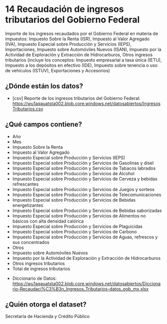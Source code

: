 # 14 Recaudación de ingresos tributarios del Gobierno Federal
Importe de los ingresos recaudados por el Gobierno Federal en materia de impuestos: Impuesto Sobre la Renta (ISR), Impuesto al Valor Agregado (IVA), Impuesto Especial sobre Producción y Servicios (IEPS), Importaciones, Impuesto sobre Automóviles Nuevos (ISAN), Impuesto por la Actividad de Exploración y Extracción de Hidrocarburos, Otros ingresos tributarios (incluye los conceptos: Impuesto empresarial a tasa única (IETU), Impuesto a los depósitos en efectivo (IDE), Impuesto sobre tenencia o uso de vehículos (ISTUV), Exportaciones y Accesorios)

## ¿Dónde están los datos?
+ [csv] Reporte de los ingresos tributarios del Gobierno Federal: https://wu1aqauatsta002.blob.core.windows.net/datosabiertos/IngresosTributarios.csv 

## ¿Qué campos contiene?
+ Año
+ Mes
+ Impuesto Sobre la Renta
+ Impuesto al Valor Agregado
+ Impuesto Especial sobre Producción y Servicios (IEPS)
+ Impuesto Especial sobre Producción y Servicios de Gasolinas y disel
+ Impuesto Especial sobre Producción y Servicios de Tabacos labrados
+ Impuesto Especial sobre Producción y Servicios de Alcohol
+ Impuesto Especial sobre Producción y Servicios de Cerveza y bebidas refrescantes
+ Impuesto Especial sobre Producción y Servicios de Juegos y sorteos
+ Impuesto Especial sobre Producción y Servicios de Telecomunicaciones
+ Impuesto Especial sobre Producción y Servicios de Bebidas energetizantes
+ Impuesto Especial sobre Producción y Servicios de Bebidas saborizadas
+ Impuesto Especial sobre Producción y Servicios de Alimentos no básicos con alta densidad calórica
+ Impuesto Especial sobre Producción y Servicios de Plaguicidas
+ Impuesto Especial sobre Producción y Servicios de Carbono
+ Impuesto Especial sobre Producción y Servicios de Aguas, refrescos y sus concentrados
+ Otros
+ Impuesto sobre Automóviles Nuevos
+ Impuesto por la Actividad de Exploración y Extracción de Hidrocarburos
+ Otros ingresos tributarios
+ Total de ingresos tributarios

* Diccionario de Datos: https://wu1aqauatsta002.blob.core.windows.net/datosabiertos/Diccionario-Recaudaci%C3%B3n_Ingresos_Tributarios-datos_gob_mx.xlsx

## ¿Quién otorga el dataset?
Secretaría de Hacienda y Crédito Público
